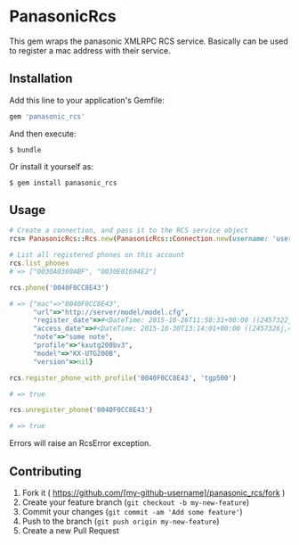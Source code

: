 # PanasonicRcs

This gem wraps the panasonic XMLRPC RCS service. Basically can be used
to register a mac address with their service.

## Installation

Add this line to your application's Gemfile:

```ruby
gem 'panasonic_rcs'
```

And then execute:

    $ bundle

Or install it yourself as:

    $ gem install panasonic_rcs

## Usage

```ruby
# Create a connection, and pass it to the RCS service object
rcs= PanasonicRcs::Rcs.new(PanasonicRcs::Connection.new(username: 'username', password: 'password'))

# List all registered phones on this account
rcs.list_phones
# => ["0030A0360ABF", "0030E01604E2"]

rcs.phone('0040F0CC8E43')

# => {"mac"=>"0040F0CC8E43",
      "url"=>"http://server/model/model.cfg",
      "register_date"=>#<DateTime: 2015-10-26T11:58:31+00:00 ((2457322j,43111s,0n),+0s,2299161j)>,
      "access_date"=>#<DateTime: 2015-10-30T13:14:01+00:00 ((2457326j,47641s,0n),+0s,2299161j)>,
      "note"=>"some note",
      "profile"=>"kxutg200bv3",
      "model"=>"KX-UTG200B",
      "version"=>nil}

rcs.register_phone_with_profile('0040F0CC8E43', 'tgp500')

# => true

rcs.unregister_phone('0040F0CC8E43')

# => true
```

Errors will raise an RcsError exception.

## Contributing

1. Fork it ( https://github.com/[my-github-username]/panasonic_rcs/fork )
2. Create your feature branch (`git checkout -b my-new-feature`)
3. Commit your changes (`git commit -am 'Add some feature'`)
4. Push to the branch (`git push origin my-new-feature`)
5. Create a new Pull Request
